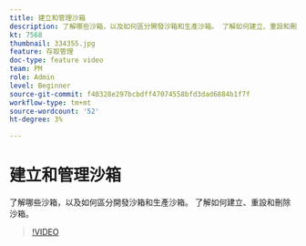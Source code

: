 ```yaml
---
title: 建立和管理沙箱
description: 了解哪些沙箱，以及如何區分開發沙箱和生產沙箱。 了解如何建立、重設和刪除沙箱。
kt: 7568
thumbnail: 334355.jpg
feature: 存取管理
doc-type: feature video
team: PM
role: Admin
level: Beginner
source-git-commit: f40328e297bcbdff47074558bfd3dad6884b1f7f
workflow-type: tm+mt
source-wordcount: '52'
ht-degree: 3%

---
```


# 建立和管理沙箱

了解哪些沙箱，以及如何區分開發沙箱和生產沙箱。 了解如何建立、重設和刪除沙箱。

>[!VIDEO](https://video.tv.adobe.com/v/334355?quality=12)
